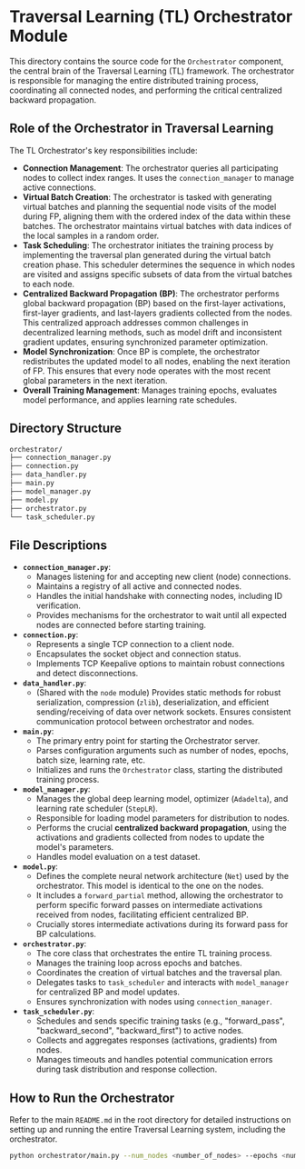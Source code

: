 # Traversal Learning (TL) Orchestrator Module

This directory contains the source code for the `Orchestrator` component, the central brain of the Traversal Learning (TL) framework. The orchestrator is responsible for managing the entire distributed training process, coordinating all connected nodes, and performing the critical centralized backward propagation.

## Role of the Orchestrator in Traversal Learning

The TL Orchestrator's key responsibilities include:

* **Connection Management**: The orchestrator queries all participating nodes to collect index ranges. It uses the `connection_manager` to manage active connections.
* **Virtual Batch Creation**: The orchestrator is tasked with generating virtual batches and planning the sequential node visits of the model during FP, aligning them with the ordered index of the data within these batches. The orchestrator maintains virtual batches with data indices of the local samples in a random order.
* **Task Scheduling**: The orchestrator initiates the training process by implementing the traversal plan generated during the virtual batch creation phase. This scheduler determines the sequence in which nodes are visited and assigns specific subsets of data from the virtual batches to each node.
* **Centralized Backward Propagation (BP)**: The orchestrator performs global backward propagation (BP) based on the first-layer activations, first-layer gradients, and last-layers gradients collected from the nodes. This centralized approach addresses common challenges in decentralized learning methods, such as model drift and inconsistent gradient updates, ensuring synchronized parameter optimization.
* **Model Synchronization**: Once BP is complete, the orchestrator redistributes the updated model to all nodes, enabling the next iteration of FP. This ensures that every node operates with the most recent global parameters in the next iteration.
* **Overall Training Management**: Manages training epochs, evaluates model performance, and applies learning rate schedules.

## Directory Structure

```bash
orchestrator/
├── connection_manager.py
├── connection.py
├── data_handler.py
├── main.py
├── model_manager.py
├── model.py
├── orchestrator.py
└── task_scheduler.py
```

## File Descriptions

* **`connection_manager.py`**:
    * Manages listening for and accepting new client (node) connections.
    * Maintains a registry of all active and connected nodes.
    * Handles the initial handshake with connecting nodes, including ID verification.
    * Provides mechanisms for the orchestrator to wait until all expected nodes are connected before starting training.
* **`connection.py`**:
    * Represents a single TCP connection to a client node.
    * Encapsulates the socket object and connection status.
    * Implements TCP Keepalive options to maintain robust connections and detect disconnections.
* **`data_handler.py`**:
    * (Shared with the `node` module) Provides static methods for robust serialization, compression (`zlib`), deserialization, and efficient sending/receiving of data over network sockets. Ensures consistent communication protocol between orchestrator and nodes.
* **`main.py`**:
    * The primary entry point for starting the Orchestrator server.
    * Parses configuration arguments such as number of nodes, epochs, batch size, learning rate, etc.
    * Initializes and runs the `Orchestrator` class, starting the distributed training process.
* **`model_manager.py`**:
    * Manages the global deep learning model, optimizer (`Adadelta`), and learning rate scheduler (`StepLR`).
    * Responsible for loading model parameters for distribution to nodes.
    * Performs the crucial **centralized backward propagation**, using the activations and gradients collected from nodes to update the model's parameters.
    * Handles model evaluation on a test dataset.
* **`model.py`**:
    * Defines the complete neural network architecture (`Net`) used by the orchestrator. This model is identical to the one on the nodes.
    * It includes a `forward_partial` method, allowing the orchestrator to perform specific forward passes on intermediate activations received from nodes, facilitating efficient centralized BP.
    * Crucially stores intermediate activations during its forward pass for BP calculations.
* **`orchestrator.py`**:
    * The core class that orchestrates the entire TL training process.
    * Manages the training loop across epochs and batches.
    * Coordinates the creation of virtual batches and the traversal plan.
    * Delegates tasks to `task_scheduler` and interacts with `model_manager` for centralized BP and model updates.
    * Ensures synchronization with nodes using `connection_manager`.
* **`task_scheduler.py`**:
    * Schedules and sends specific training tasks (e.g., "forward_pass", "backward_second", "backward_first") to active nodes.
    * Collects and aggregates responses (activations, gradients) from nodes.
    * Manages timeouts and handles potential communication errors during task distribution and response collection.

## How to Run the Orchestrator

Refer to the main `README.md` in the root directory for detailed instructions on setting up and running the entire Traversal Learning system, including the orchestrator.

```bash
python orchestrator/main.py --num_nodes <number_of_nodes> --epochs <num_epochs> --batch_size <batch_size> --lr <learning_rate> --gamma <gamma_for_scheduler> [--no-accel]